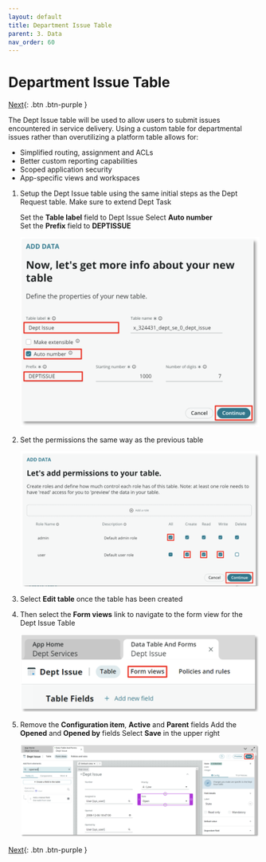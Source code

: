 ```yaml
---
layout: default
title: Department Issue Table
parent: 3. Data
nav_order: 60
---
```


# Department Issue Table

[Next][NEXT]{: .btn .btn-purple }

The Dept Issue table will be used to allow users to submit issues encountered in service delivery. Using a custom table for departmental issues rather than overutilizing a platform table allows for:

- Simplified routing, assignment and ACLs
- Better custom reporting capabilities
- Scoped application security
- App-specific views and workspaces

1. Setup the Dept Issue table using the same initial steps as the Dept Request table. Make sure to extend Dept Task

    Set the **Table label** field to Dept Issue Select **Auto number**\
    Set the **Prefix** field to **DEPTISSUE**

    ![Issue Table Image 1](images/iss_1.png)

2. Set the permissions the same way as the previous table

    ![Issue Table Image 2](images/base_8.png)

3. Select **Edit table** once the table has been created

4. Then select the **Form views** link to navigate to the form view for the Dept Issue Table

    ![Issue Table Image 3](images/iss_2.png)

5. Remove the **Configuration item**, **Active** and **Parent** fields
    Add the **Opened** and **Opened by** fields
    Select **Save** in the upper right

    ![Issue Table Image 4](images/iss_3.png)

[Next][NEXT]{: .btn .btn-purple }

[NEXT]: ../60_dept_inquiry_table
